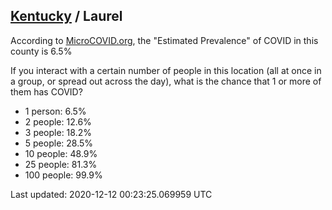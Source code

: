 
## [Kentucky](/united-states/kentucky) / Laurel

According to [MicroCOVID.org](http://microcovid.org),
the "Estimated Prevalence" of COVID in this county is 6.5%

If you interact with a certain number of people in this location
(all at once in a group, or spread out across the day), what is the chance that
1 or more of them has COVID?

- 1 person: 6.5%
- 2 people: 12.6%
- 3 people: 18.2%
- 5 people: 28.5%
- 10 people: 48.9%
- 25 people: 81.3%
- 100 people: 99.9%

Last updated: 2020-12-12 00:23:25.069959 UTC
